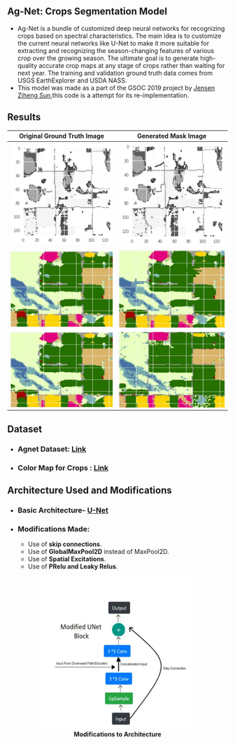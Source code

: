 ## Ag-Net: Crops Segmentation Model
- Ag-Net is a bundle of customized deep neural networks for recognizing crops based on spectral characteristics. The main idea is to customize the current neural networks like U-Net to make it more suitable for extracting and recognizing the season-changing features of various crop over the growing season. The ultimate goal is to generate high-quality accurate crop maps at any stage of crops rather than waiting for next year. The training and validation ground truth data comes from USGS EarthExplorer and USDA NASS.
- This model was made as a part of the GSOC 2019 project by [Jensen Ziheng Sun](https://github.com/ZihengSun/Ag-Net),this code is a attempt for its re-implementation.

## Results

| **Original Ground Truth Image** | **Generated Mask Image** |
| ------------- | ------------- |
| ![real1](https://github.com/AdiNarendra98/AI-for-Environment/blob/main/2.%20AgNet-Crop%20Categories%20Segemention/Images/real2.png) | ![real1](https://github.com/AdiNarendra98/AI-for-Environment/blob/main/2.%20AgNet-Crop%20Categories%20Segemention/Images/pred1.png)  |
| ![real1](https://github.com/AdiNarendra98/AI-for-Environment/blob/main/2.%20AgNet-Crop%20Categories%20Segemention/Images/real1.png)  | ![pred2](https://github.com/AdiNarendra98/AI-for-Environment/blob/main/2.%20AgNet-Crop%20Categories%20Segemention/Images/pred2.png)  |
| ![real3](https://github.com/AdiNarendra98/AI-for-Environment/blob/main/2.%20AgNet-Crop%20Categories%20Segemention/Images/real3.png)  |  ![pred3](https://github.com/AdiNarendra98/AI-for-Environment/blob/main/2.%20AgNet-Crop%20Categories%20Segemention/Images/pred3.png)  |

## Dataset
- ### Agnet Dataset: [Link](https://github.com/ZihengSun/Ag-Net-Dataset)
- ### Color Map for Crops : [Link](https://github.com/ZihengSun/Ag-Net-Dataset/blob/master/colormap.py)

## Architecture Used and Modifications
- ### Basic Architecture- [**U-Net**](https://nn.labml.ai/unet/index.html)

- ### Modifications Made:
   * Use of **skip connections**.
   * Use of **GlobalMaxPool2D** instead of MaxPool2D.
   * Use of **Spatial Excitations**.
   * Use of **PRelu and Leaky Relus**.

<p align="center">
<img src="https://github.com/AdiNarendra98/AI-for-Environment/blob/main/2.%20AgNet-Crop%20Categories%20Segemention/Images/Model%20Modifications.png" width="350" height="350"><br>
<b>Modifications to Architecture</b><br>
</p>

